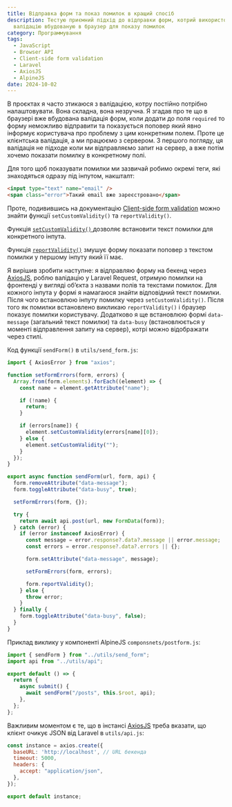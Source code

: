```yaml
---
title: Відправка форм та показ помилок в кращий спосіб
description: Тестую приємний підхід до відправки форм, котрий використовує
  валідацію вбудованую в браузер для показу помилок
category: Программування
tags:
  - JavaScript
  - Browser API
  - Client-side form validation
  - Laravel
  - AxiosJS
  - AlpineJS
date: 2024-10-02
---
```

В проєктах я часто зтикаюся з валідацією, котру постійно потрібно налаштовувати. Вона складна, вона незручна. Я згадав про те що в браузері вже вбудована валідація форм, коли додати до поля `required` то форму неможливо відправити та показується поповер який явно інформує користувача про проблему з цим конкретним полем. Проте це клієнтська валідація, а ми працюємо з сервером. З першого погляду, ця валідація не підходе коли ми відправляємо запит на сервер, а вже потім хочемо показати помилку в конкретному полі.

Для того щоб показувати помилки ми зазвичай робимо окремі теги, які знаходяться одразу під інпутом, накшталт:

```html
<input type="text" name="email" />
<span class="error">Такий email вже зареєстровано</span>
```

Проте, подивившись на документацію [Client-side form validation](https://developer.mozilla.org/en-US/docs/Learn/Forms/Form_validation) можно знайти функції `setCustomValidity()` та `reportValidity()`.

Функція [`setCustomValidity()` ](https://developer.mozilla.org/en-US/docs/Web/API/HTMLObjectElement/setCustomValidity) дозволяє встановити текст помилки для конкретного інпута.

Функція [`reportValidity()`](https://developer.mozilla.org/en-US/docs/Web/API/HTMLFormElement/reportValidity) змушує форму показати поповер з текстом помилки у першому інпуту який її має.

Я вирішив зробити наступне: я відправляю форму на бекенд через [AxiosJS](https://axios-http.com/docs/intro), роблю валідацію у Laravel Request, отримую помилки на фронтенді у вигляді обʼєкта з назвами полів та текстами помилок. Для кожного інпута у формі я намагаюся знайти відповідний текст помилки. Після чого встановлюю інпуту помилку через `setCustomValidity()`. Після того як помилки встановлено викликаю `reportValidity()` і браузер показує помилки користувачу. Додатково я ще встановлюю формі `data-message` (загальний текст помилки) та `data-busy` (встановлюється у моменті відправлення запиту на сервер), котрі можно відображати через стилі.

Код функції `sendForm()` в `utils/send_form.js`:

```js
import { AxiosError } from "axios";

function setFormErrors(form, errors) {
  Array.from(form.elements).forEach((element) => {
    const name = element.getAttribute("name");

    if (!name) {
      return;
    }

    if (errors[name]) {
      element.setCustomValidity(errors[name][0]);
    } else {
      element.setCustomValidity("");
    }
  });
}

export async function sendForm(url, form, api) {
  form.removeAttribute("data-message");
  form.toggleAttribute("data-busy", true);

  setFormErrors(form, {});

  try {
    return await api.post(url, new FormData(form));
  } catch (error) {
    if (error instanceof AxiosError) {
      const message = error.response?.data?.message || error.message;
      const errors = error.response?.data?.errors || {};

      form.setAttribute("data-message", message);

      setFormErrors(form, errors);

      form.reportValidity();
    } else {
      throw error;
    }
  } finally {
    form.toggleAttribute("data-busy", false);
  }
}
```

Приклад виклику у компоненті AlpineJS `componsnets/postform.js`:

```js
import { sendForm } from "../utils/send_form";
import api from "../utils/api";

export default () => {
  return {
    async submit() {
      await sendForm("/posts", this.$root, api);
    },
  };
};
```

Важливим моментом є те, що в інстансі [AxiosJS](https://axios-http.com/docs/intro) треба вказати, що клієнт очикує JSON від Laravel в `utils/api.js`:

```js
const instance = axios.create({
  baseURL: 'http://localhost', // URL бекенда
  timeout: 5000,
  headers: {
    accept: "application/json",
  },
});

export default instance;
```